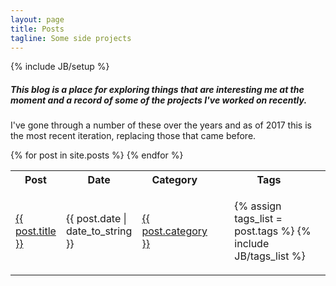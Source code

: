 ```yaml
---
layout: page
title: Posts
tagline: Some side projects
---
```

{% include JB/setup %}

##### This blog is a place for exploring things that are interesting me at the moment and a record of some of the projects I've worked on recently.

I've gone through a number of these over the years and as of 2017 this is the most recent iteration, replacing those that came before.

<div class="table-responsive">
  <table class="table table-striped">
    <tr><th>Post</th><th style="width:12%">Date</th><th>Category</th><th style="width:40%">Tags</th></tr>
    {% for post in site.posts %}
      <tr>
        <td><a href="{{ BASE_PATH }}{{ post.url }}">{{ post.title }}</a></td>
        <td>{{ post.date | date_to_string }}</td>
        <td><a href="{{ BASE_PATH }}/categories/{{ post.category }}#{{ category[0] }}-ref">{{ post.category }}</a></td>
        <td><ul class="tag_box">
          {% assign tags_list = post.tags %}
          {% include JB/tags_list %}
        </ul></td>
      </tr>
    {% endfor %}
  </table>
</div>
